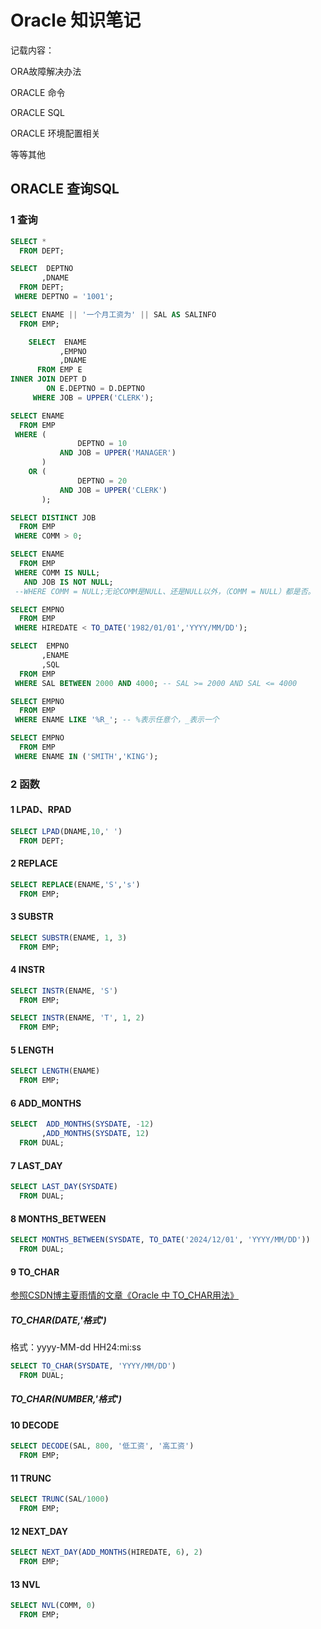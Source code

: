 # Oracle 知识笔记

记载内容：

ORA故障解决办法

ORACLE 命令

ORACLE SQL

ORACLE 环境配置相关

等等其他

## ORACLE 查询SQL

### 1 查询

```SQL
SELECT *
  FROM DEPT;
```

```sql
SELECT  DEPTNO
       ,DNAME
  FROM DEPT;
 WHERE DEPTNO = '1001';
```

```SQL
SELECT ENAME || '一个月工资为' || SAL AS SALINFO
  FROM EMP;
```

```SQL
    SELECT  ENAME
           ,EMPNO
           ,DNAME
      FROM EMP E
INNER JOIN DEPT D
        ON E.DEPTNO = D.DEPTNO
     WHERE JOB = UPPER('CLERK');
```

```SQL
SELECT ENAME
  FROM EMP
 WHERE (
               DEPTNO = 10
           AND JOB = UPPER('MANAGER')
       )
    OR (
               DEPTNO = 20
           AND JOB = UPPER('CLERK')
       );
```

```SQL
SELECT DISTINCT JOB
  FROM EMP
 WHERE COMM > 0;
```

```SQL
SELECT ENAME
  FROM EMP
 WHERE COMM IS NULL;
   AND JOB IS NOT NULL;
 --WHERE COMM = NULL;无论COMM是NULL、还是NULL以外，（COMM = NULL）都是否。
```

```SQL
SELECT EMPNO
  FROM EMP
 WHERE HIREDATE < TO_DATE('1982/01/01','YYYY/MM/DD');
```

```SQL
SELECT  EMPNO
       ,ENAME
       ,SQL
  FROM EMP
 WHERE SAL BETWEEN 2000 AND 4000; -- SAL >= 2000 AND SAL <= 4000
```

```sql
SELECT EMPNO
  FROM EMP
 WHERE ENAME LIKE '%R_'; -- %表示任意个，_表示一个
```

```sql
SELECT EMPNO
  FROM EMP
 WHERE ENAME IN ('SMITH','KING');
```

### 2 函数

#### 1 LPAD、RPAD

```sql
SELECT LPAD(DNAME,10,' ')
  FROM DEPT;
```

#### 2 REPLACE

```SQL
SELECT REPLACE(ENAME,'S','s')
  FROM EMP;
```

#### 3 SUBSTR

```SQL
SELECT SUBSTR(ENAME, 1, 3)
  FROM EMP;
```

#### 4 INSTR

```SQL
SELECT INSTR(ENAME, 'S')
  FROM EMP;
```

```SQL
SELECT INSTR(ENAME, 'T', 1, 2)
  FROM EMP;
```

#### 5 LENGTH

```SQL
SELECT LENGTH(ENAME)
  FROM EMP;
```

#### 6 ADD_MONTHS

```SQL
SELECT  ADD_MONTHS(SYSDATE, -12)
       ,ADD_MONTHS(SYSDATE, 12)
  FROM DUAL;
```

#### 7 LAST_DAY

```SQL
SELECT LAST_DAY(SYSDATE)
  FROM DUAL;
```

#### 8 MONTHS_BETWEEN

```SQL
SELECT MONTHS_BETWEEN(SYSDATE, TO_DATE('2024/12/01', 'YYYY/MM/DD'))
  FROM DUAL;
```

#### 9 TO_CHAR

[参照CSDN博主夏雨情的文章《Oracle 中 TO_CHAR用法》](https://blog.csdn.net/qq_44094695/article/details/128069763)

##### TO_CHAR(DATE,'格式')

格式：yyyy-MM-dd HH24:mi:ss

```SQL
SELECT TO_CHAR(SYSDATE, 'YYYY/MM/DD')
  FROM DUAL;
```

##### TO_CHAR(NUMBER,'格式')

#### 10 DECODE

```SQL
SELECT DECODE(SAL, 800, '低工资', '高工资')
  FROM EMP;
```

#### 11 TRUNC

```SQL
SELECT TRUNC(SAL/1000)
  FROM EMP;
```

#### 12 NEXT_DAY

```SQL
SELECT NEXT_DAY(ADD_MONTHS(HIREDATE, 6), 2)
  FROM EMP;
```

#### 13 NVL

```sql
SELECT NVL(COMM, 0)
  FROM EMP;
```

